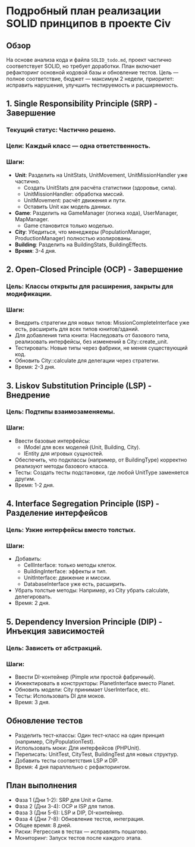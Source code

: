 # Подробный план реализации SOLID принципов в проекте Civ

## Обзор
На основе анализа кода и файла `SOLID_todo.md`, проект частично соответствует SOLID, но требует доработки. План включает рефакторинг основной кодовой базы и обновление тестов. Цель — полное соответствие, бюджет — максимум 2 недели, приоритет: исправить нарушения, улучшить тестируемость и расширяемость.

## 1. Single Responsibility Principle (SRP) - Завершение
### Текущий статус: Частично решено.
### Цели: Каждый класс — одна ответственность.
### Шаги:
- __Unit__: Разделить на UnitStats, UnitMovement, UnitMissionHandler уже частично.
  - Создать UnitStats для расчёта статистики (здоровье, сила).
  - UnitMissionHandler: обработка миссий.
  - UnitMovement: расчёт движения и пути.
  - Оставить Unit как модель данных.
- __Game__: Разделить на GameManager (логика хода), UserManager, MapManager.
  - Game становится только моделью.
- __City__: Убедиться, что менеджеры (PopulationManager, ProductionManager) полностью изолированы.
- __Building__: Разделить на BuildingStats, BuildingEffects.
- __Время__: 3-4 дня.

## 2. Open-Closed Principle (OCP) - Завершение
### Цель: Классы открыты для расширения, закрыты для модификации.
### Шаги:
- Внедрить стратегии для новых типов: MissionCompleteInterface уже есть, расширить для всех типов юнитов/зданий.
- Для добавления типа юнита: Наследовать от базового типа, реализовать интерфейсы, без изменений в City::create_unit.
- Тестировать: Новые типы через фабрики, не меняя существующий код.
- Обновить City::calculate для делегации через стратегии.
- Время: 2-3 дня.

## 3. Liskov Substitution Principle (LSP) - Внедрение
### Цель: Подтипы взаимозаменяемы.
### Шаги:
- Ввести базовые интерфейсы:
  - IModel для всех моделей (Unit, Building, City).
  - IEntity для игровых сущностей.
- Обеспечить, что подклассы (например, от BuildingType) корректно реализуют методы базового класса.
- Тесты: Создать тесты подстановки, где любой UnitType заменяется другим.
- Время: 1-2 дня.

## 4. Interface Segregation Principle (ISP) - Разделение интерфейсов
### Цель: Узкие интерфейсы вместо толстых.
### Шаги:
- Добавить:
  - CellInterface: только методы клеток.
  - BuildingInterface: эффекты и тип.
  - UnitInterface: движение и миссии.
  - DatabaseInterface уже есть, расширить.
- Убрать толстые методы: Например, из City убрать calculate, делегировать.
- Время: 2 дня.

## 5. Dependency Inversion Principle (DIP) - Инъекция зависимостей
### Цель: Зависеть от абстракций.
### Шаги:
- Ввести DI-контейнер (Pimple или простой фабричный).
- Инжектировать в конструкторы: PlanetInterface вместо Planet.
- Обновить модели: City принимает UserInterface, etc.
- Тесты: Использовать DI для моков.
- Время: 3 дня.

## Обновление тестов
- Разделить тест-классы: Один тест-класс на один принцип (например, CityPopulationTest).
- Использовать моки: Для интерфейсов (PHPUnit).
- Переписать: UnitTest, CityTest, BuildingTest для новых структур.
- Добавить тесты соответствия LSP и DIP.
- Время: 4 дня параллельно с рефакторингом.

## План выполнения
- Фаза 1 (Дни 1-2): SRP для Unit и Game.
- Фаза 2 (Дни 3-4): OCP и ISP для типов.
- Фаза 3 (Дни 5-6): LSP и DIP, DI-контейнер.
- Фаза 4 (Дни 7-8): Обновление тестов, интеграция.
- Общее время: 8 дней.
- Риски: Регрессия в тестах — исправлять пошагово.
- Мониторинг: Запуск тестов после каждого этапа.
